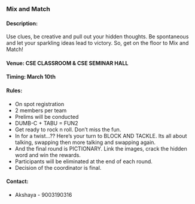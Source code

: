 ### Mix and Match

#### <!-- <i class="fas fa-edit"></i> --> Description:
  Use clues, be creative and pull out your hidden thoughts. Be spontaneous and let your sparkling ideas lead to victory. So, get on the floor to Mix and Match!


#### <!-- <i class="fas fa-map-marker-alt"></i> --> Venue: CSE CLASSROOM & CSE SEMINAR HALL 

#### <!-- <i class="far fa-calendar-alt"></i> --> Timing: March 10th

#### Rules: 
  *	On spot registration
  *	2 members per team
  *	Prelims will be conducted
  *	DUMB-C + TABU = FUN2
  * Get ready to rock n roll. Don’t miss the fun.
  *	In for a twist...?? Here’s your turn to BLOCK AND TACKLE. Its all about talking, swapping then more talking and swapping again.
  *	And the final round is PICTIONARY. Link the images, crack the hidden word and win the rewards. 
  *	Participants will be eliminated at the end of each round.
  *	Decision of the coordinator is final.



#### <!-- <i class="fas fa-phone"></i> --> Contact:
  * Akshaya - 9003190316


